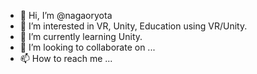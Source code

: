 - 👋 Hi, I’m @nagaoryota
- 👀 I’m interested in VR, Unity, Education using VR/Unity.
- 🌱 I’m currently learning Unity.
- 💞️ I’m looking to collaborate on ...
- 📫 How to reach me ...

<!---
nagaoryota/nagaoryota is a ✨ special ✨ repository because its `README.md` (this file) appears on your GitHub profile.
You can click the Preview link to take a look at your changes.
--->
